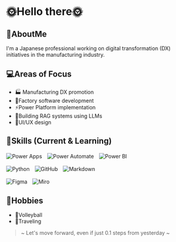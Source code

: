 # 🌞Hello there🌞

## 👩AboutMe
I'm a Japanese professional working on digital transformation (DX) initiatives in the manufacturing industry.

## 💻Areas of Focus
- 🏭 Manufacturing DX promotion
- 🔧Factory software development
- ⚡Power Platform implementation
- 🤖Building RAG systems using LLMs
- 🎨UI/UX design

## 💪Skills (Current & Learning)
  ![Power Apps](https://img.shields.io/badge/-Power%20Apps-742774?style=flat-square&logo=microsoft-powerapps&logoColor=white)　![Power Automate](https://img.shields.io/badge/-Power%20Automate-0066FF?style=flat-square&logo=microsoft-power-automate&logoColor=white)　![Power BI](https://img.shields.io/badge/-Power%20BI-F2C811?style=flat-square&logo=power-bi&logoColor=black)

  ![Python](https://img.shields.io/badge/-Python-3776AB?style=flat-square&logo=python&logoColor=white)　![GitHub](https://img.shields.io/badge/-GitHub-181717?style=flat-square&logo=github&logoColor=white)　![Markdown](https://img.shields.io/badge/-Markdown-000000?style=flat-square&logo=markdown&logoColor=white)

![Figma](https://img.shields.io/badge/-Figma-F24E1E?style=flat-square&logo=figma&logoColor=white)　![Miro](https://img.shields.io/badge/-Miro-050038?style=flat-square&logo=miro&logoColor=white)

## 💙Hobbies
- 🏐Volleyball
- 🛫Traveling

> ~ Let's move forward, even if just 0.1 steps from yesterday ~
